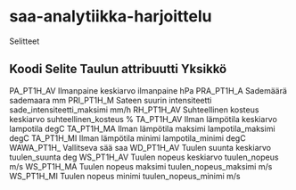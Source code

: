 # saa-analytiikka-harjoittelu

Selitteet

Koodi         Selite                           Taulun attribuutti          Yksikkö
----------------------------------------------------------------------------------
PA_PT1H_AV    Ilmanpaine keskiarvo             ilmanpaine                  hPa
PRA_PT1H_A    Sademäärä                        sademaara                   mm
PRI_PT1H_M    Sateen suurin intensiteetti      sade_intensiteetti_maksimi  mm/h
RH_PT1H_AV    Suhteellinen kosteus keskiarvo   suhteellinen_kosteus        %
TA_PT1H_AV    Ilman lämpötila keskiarvo        lampotila                   degC
TA_PT1H_MA    Ilman lämpötila maksimi          lampotila_maksimi           degC
TA_PT1H_MI    Ilman lämpötila minimi           lampotila_minimi            degC
WAWA_PT1H_    Vallitseva sää                   saa
WD_PT1H_AV    Tuulen suunta keskiarvo          tuulen_suunta               deg
WS_PT1H_AV    Tuulen nopeus keskiarvo          tuulen_nopeus               m/s
WS_PT1H_MA    Tuulen nopeus maksimi            tuulen_nopeus_maksimi       m/s
WS_PT1H_MI    Tuulen nopeus minimi             tuulen_nopeus_minimi        m/s
